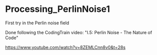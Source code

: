 # Processing_PerlinNoise1
First try in the Perlin noise field

Done following the CodingTrain video: "I.5: Perlin Noise - The Nature of Code"

https://www.youtube.com/watch?v=8ZEMLCnn8v0&t=28s
